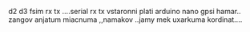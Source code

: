 d2 d3 fsim rx tx ....serial rx tx vstaronni plati arduino nano gpsi hamar.. zangov anjatum miacnuma ,,namakov ..jamy mek uxarkuma kordinat....
